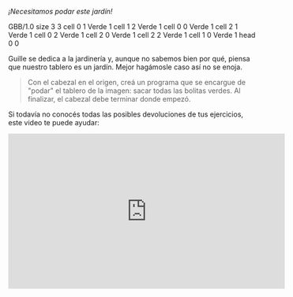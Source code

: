 _¡Necesitamos podar este jardín!_

<gs-board>
  GBB/1.0
    size 3 3
    cell 0 1 Verde 1
    cell 1 2 Verde 1
    cell 0 0 Verde 1
    cell 2 1 Verde 1
    cell 0 2 Verde 1
    cell 2 0 Verde 1
    cell 2 2 Verde 1
    cell 1 0 Verde 1
    head 0 0
</gs-board>

Guille se dedica a la jardinería y, aunque no sabemos bien por qué, piensa que nuestro tablero es un jardín. Mejor hagámosle caso así no se enoja.

> Con el cabezal en el origen, creá un programa que se encargue de "podar" el tablero de la imagen: sacar todas las bolitas verdes. Al finalizar, el cabezal debe terminar donde empezó.

Si todavía no conocés todas las posibles devoluciones de tus ejercicios, este video te puede ayudar:

<iframe width="560" height="315" src="https://www.youtube.com/embed/Bxw7Ft9gIfI" title="YouTube video player" frameborder="0" allow="accelerometer; autoplay; clipboard-write; encrypted-media; gyroscope; picture-in-picture" allowfullscreen></iframe>